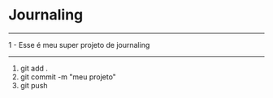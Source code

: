 # Journaling

---

1 - Esse é meu super projeto de journaling

---

1. git add .
2. git commit -m "meu projeto"
3. git push
